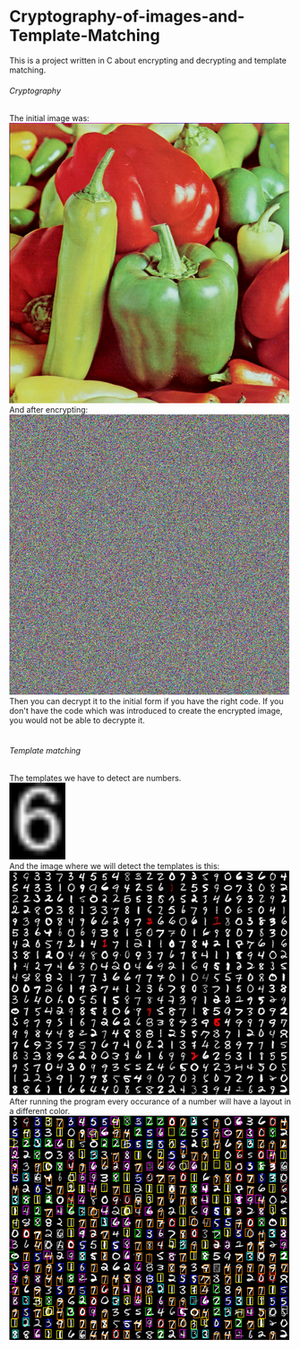 # Cryptography-of-images-and-Template-Matching
This is a project written in C about encrypting and decrypting and template matching.
<br>
<h6>Cryptography</h6>
The initial image was: <br><img src="What does the program/peppers.bmp" width="500"> <br>
And after encrypting: <br><img src="What does the program/encrypted_peppers.bmp" width="500"> <br>
Then you can decrypt it to the initial form if you have the right code. If you don't have the code which was introduced to create the encrypted image, you would not be able to decrypte it.
<br><br>
<h6>Template matching</h6>
The templates we have to detect are numbers.<br><img src="Templates/cifra6.bmp" width="100"> <br>
And the image where we will detect the templates is this: <br><img src="What does the program/test.bmp" width="500"> <br>
After running the program every occurance of a number will have a layout in a different color. <br><img src="What does the program/test_grayscale_template_matching.bmp" width="500"> <br>
